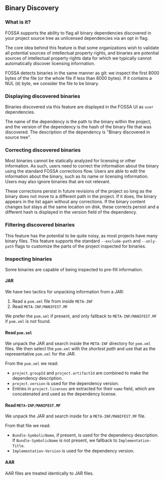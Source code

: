 ## Binary Discovery

### What is it?

FOSSA supports the ability to flag all binary dependencies discovered in your project source tree as unlicensed dependencies via an opt in flag.

The core idea behind this feature is that some organizations wish to validate all potential sources of intellectual property rights, and binaries are potential sources of intellectual property rights data for which we typically cannot automatically discover licensing information.

FOSSA detects binaries in the same manner as git: we inspect the first 8000 bytes of the file (or the whole file if less than 8000 bytes).
If it contains a NUL (`0`) byte, we consider the file to be binary.

### Displaying discovered binaries

Binaries discovered via this feature are displayed in the FOSSA UI as `user` dependencies.

The name of the dependency is the path to the binary within the project, and the version of the dependency is the hash of the binary file that was discovered.
The description of the dependency is "Binary discovered in source tree".

### Correcting discovered binaries

Most binaries cannot be statically analyzed for licensing or other information. As such, users need to correct the information about the binary using the standard FOSSA corrections flow.
Users are able to edit the information about the binary, such as its name or licensing information. Users may also ignore binaries that are not relevant.

These corrections persist in future revisions of the project so long as the binary does not move to a different path in the project.
If it does, the binary appears in the list again without any corrections.
If the binary content changes but stays at the same location on disk, these corrects persist and a different hash is displayed in the version field of the dependency.

### Filtering discovered binaries

This feature has the potential to be quite noisy, as most projects have many binary files.
This feature supports the standard `--exclude-path` and `--only-path` flags to customize the parts of the project inspected for binaries.

### Inspecting binaries

Some binaries are capable of being inspected to pre-fill information.

#### JAR

We have two tactics for unpacking information from a JAR:

1. Read a `pom.xml` file from inside `META-INF`
2. Read `META-INF/MANIFEST.MF`

We prefer the `pom.xml` if present, and only fallback to `META-INF/MANIFEST.MF` if `pom.xml` is not found.

#### Read `pom.xml`

We unpack the JAR and search inside the `META-INF` directory for `pom.xml` files. We then select the `pom.xml` with the *shortest path* and use that as the representative `pom.xml` for the JAR.

From the `pom.xml` we read:

- `project.groupId` and `project.artifactId` are combined to make the dependency description.
- `project.version` is used for the dependency version.
- Entries in `project.licenses` are extracted for their `name` field, which are concatenated and used as the dependency license.

#### Read `META-INF/MANIFEST.MF`

We unpack the JAR and search inside for a `META-INF/MANIFEST.MF` file.

From that file we read:

- `Bundle-SymbolicName`, if present, is used for the dependency description. If `Bundle-SymbolicName` is not present, we fallback to `Implementation-Title`.
- `Implementation-Version` is used for the dependency version.

#### AAR

AAR files are treated identically to JAR files.
